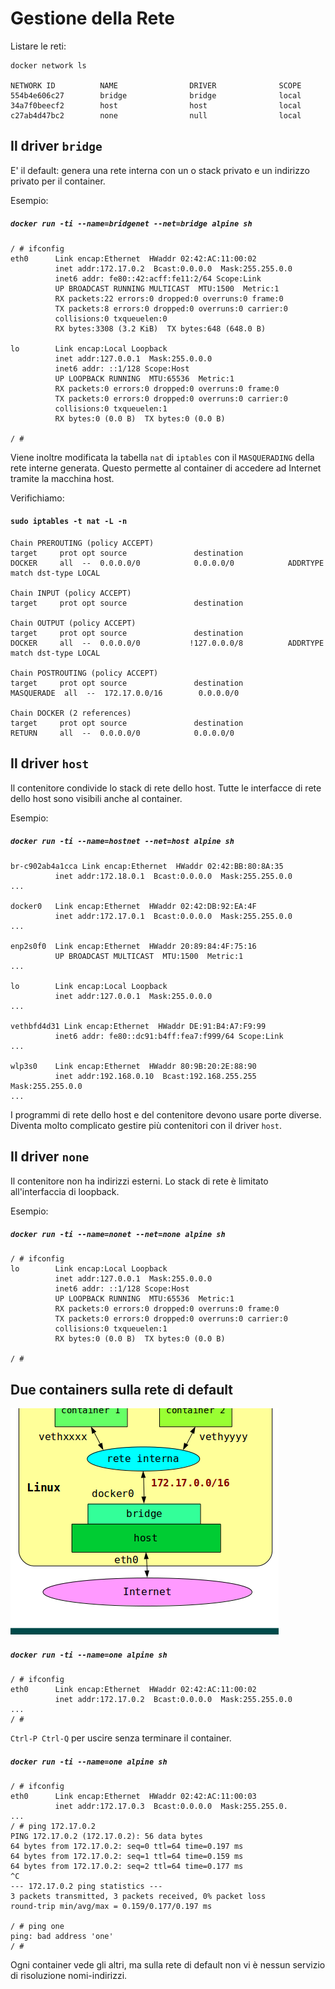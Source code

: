 # Gestione della Rete

Listare le reti:
```
docker network ls

NETWORK ID          NAME                DRIVER              SCOPE
554b4e606c27        bridge              bridge              local
34a7f0beecf2        host                host                local
c27ab4d47bc2        none                null                local
```

## Il driver `bridge`

E' il default: genera una rete interna con un o stack privato e un indirizzo privato per il container.

Esempio:
##### `docker run -ti --name=bridgenet --net=bridge alpine sh`

```
/ # ifconfig
eth0      Link encap:Ethernet  HWaddr 02:42:AC:11:00:02  
          inet addr:172.17.0.2  Bcast:0.0.0.0  Mask:255.255.0.0
          inet6 addr: fe80::42:acff:fe11:2/64 Scope:Link
          UP BROADCAST RUNNING MULTICAST  MTU:1500  Metric:1
          RX packets:22 errors:0 dropped:0 overruns:0 frame:0
          TX packets:8 errors:0 dropped:0 overruns:0 carrier:0
          collisions:0 txqueuelen:0 
          RX bytes:3308 (3.2 KiB)  TX bytes:648 (648.0 B)

lo        Link encap:Local Loopback  
          inet addr:127.0.0.1  Mask:255.0.0.0
          inet6 addr: ::1/128 Scope:Host
          UP LOOPBACK RUNNING  MTU:65536  Metric:1
          RX packets:0 errors:0 dropped:0 overruns:0 frame:0
          TX packets:0 errors:0 dropped:0 overruns:0 carrier:0
          collisions:0 txqueuelen:1 
          RX bytes:0 (0.0 B)  TX bytes:0 (0.0 B)

/ #
```

Viene inoltre modificata la tabella `nat` di `iptables` con il `MASQUERADING` della rete interne generata. Questo permette al container di accedere ad Internet tramite la macchina host.

Verifichiamo:
#### `sudo iptables -t nat -L -n`
```
Chain PREROUTING (policy ACCEPT)
target     prot opt source               destination         
DOCKER     all  --  0.0.0.0/0            0.0.0.0/0            ADDRTYPE match dst-type LOCAL

Chain INPUT (policy ACCEPT)
target     prot opt source               destination         

Chain OUTPUT (policy ACCEPT)
target     prot opt source               destination         
DOCKER     all  --  0.0.0.0/0           !127.0.0.0/8          ADDRTYPE match dst-type LOCAL

Chain POSTROUTING (policy ACCEPT)
target     prot opt source               destination         
MASQUERADE  all  --  172.17.0.0/16        0.0.0.0/0           

Chain DOCKER (2 references)
target     prot opt source               destination         
RETURN     all  --  0.0.0.0/0            0.0.0.0/0
```

## Il driver `host`

Il contenitore condivide lo stack di rete dello host. Tutte le interfacce di rete dello host sono visibili anche al container.

Esempio:
##### `docker run -ti --name=hostnet --net=host alpine sh`

```
br-c902ab4a1cca Link encap:Ethernet  HWaddr 02:42:BB:80:8A:35  
          inet addr:172.18.0.1  Bcast:0.0.0.0  Mask:255.255.0.0
...

docker0   Link encap:Ethernet  HWaddr 02:42:DB:92:EA:4F  
          inet addr:172.17.0.1  Bcast:0.0.0.0  Mask:255.255.0.0
...

enp2s0f0  Link encap:Ethernet  HWaddr 20:89:84:4F:75:16  
          UP BROADCAST MULTICAST  MTU:1500  Metric:1
...

lo        Link encap:Local Loopback  
          inet addr:127.0.0.1  Mask:255.0.0.0
...

vethbfd4d31 Link encap:Ethernet  HWaddr DE:91:B4:A7:F9:99  
          inet6 addr: fe80::dc91:b4ff:fea7:f999/64 Scope:Link
...

wlp3s0    Link encap:Ethernet  HWaddr 80:9B:20:2E:88:90  
          inet addr:192.168.0.10  Bcast:192.168.255.255  Mask:255.255.0.0
...

```
I programmi di rete dello host e del contenitore devono usare porte diverse. Diventa molto complicato gestire più contenitori con il driver `host`.

## Il driver `none`

Il contenitore non ha indirizzi esterni. Lo stack di rete è limitato all'interfaccia di loopback.

Esempio:
##### `docker run -ti --name=nonet --net=none alpine sh`

```
/ # ifconfig
lo        Link encap:Local Loopback  
          inet addr:127.0.0.1  Mask:255.0.0.0
          inet6 addr: ::1/128 Scope:Host
          UP LOOPBACK RUNNING  MTU:65536  Metric:1
          RX packets:0 errors:0 dropped:0 overruns:0 frame:0
          TX packets:0 errors:0 dropped:0 overruns:0 carrier:0
          collisions:0 txqueuelen:1 
          RX bytes:0 (0.0 B)  TX bytes:0 (0.0 B)

/ # 
```

## Due containers sulla rete di default

![intnet](../gitbook/images/intnet.png)

##### `docker run -ti --name=one alpine sh`
```
/ # ifconfig
eth0      Link encap:Ethernet  HWaddr 02:42:AC:11:00:02  
          inet addr:172.17.0.2  Bcast:0.0.0.0  Mask:255.255.0.0
...
/ #
```
`Ctrl-P Ctrl-Q` per uscire senza terminare il container.

##### `docker run -ti --name=one alpine sh`
```
/ # ifconfig
eth0      Link encap:Ethernet  HWaddr 02:42:AC:11:00:03  
          inet addr:172.17.0.3  Bcast:0.0.0.0  Mask:255.255.0.
...
/ # ping 172.17.0.2
PING 172.17.0.2 (172.17.0.2): 56 data bytes
64 bytes from 172.17.0.2: seq=0 ttl=64 time=0.197 ms
64 bytes from 172.17.0.2: seq=1 ttl=64 time=0.159 ms
64 bytes from 172.17.0.2: seq=2 ttl=64 time=0.177 ms
^C
--- 172.17.0.2 ping statistics ---
3 packets transmitted, 3 packets received, 0% packet loss
round-trip min/avg/max = 0.159/0.177/0.197 ms

/ # ping one
ping: bad address 'one'
/ # 
```
Ogni container vede gli altri, ma sulla rete di default non vi è nessun servizio di risoluzione nomi-indirizzi.

